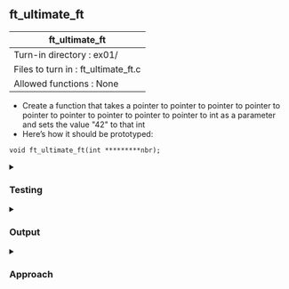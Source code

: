 ## ft_ultimate_ft

|               ft_ultimate_ft        |
|---------------------------------|
| Turn-in directory : ex01/       |
| Files to turn in : ft_ultimate_ft.c |
| Allowed functions : None       |

- Create a function that takes a pointer to pointer to pointer to pointer to pointer to pointer to pointer to pointer to pointer to int as a parameter and sets the value "42" to that int
- Here’s how it should be prototyped:
```
void ft_ultimate_ft(int *********nbr);
```

<details>
<summary><h3>Testing</h3></summary>
<pre><code>#include &ltstdio.h&gt

int	main(void)
{
	int	x;
	int	*ptr1;
	int	**ptr2;
	int	***ptr3;
	int	****ptr4;
	int	*****ptr5;
	int	******ptr6;
	int	*******ptr7;
	int	********ptr8;

	x = 50;
	ptr1 = &x;
	ptr2 = &ptr1;
	ptr3 = &ptr2;
	ptr4 = &ptr3;
	ptr5 = &ptr4;
	ptr6 = &ptr5;
	ptr7 = &ptr6;
	ptr8 = &ptr7;
	printf("%d", x);
	ft_ultimate_ft(&ptr8);
	printf("%d", x);
	return (0);
}</pre></code>

See [testing file](main.c)

</details>
<details>
<summary><h3>Output</h3></summary>
<pre><code>Before: 50
After:  42</code></pre>
</details>

<details>
<summary><h3>Approach</h3></summary>
From this <a href=ft_ultimate_ft.c>exercise</a>, you'd realise that <code>*</code> and <code>&</code> (the referencing and dereferencing operators respectively) can be layered upon each other multiple times. 

First, in our <code>main</code> function, we will create a pointer to pointer to pointer to pointer to pointer to pointer to pointer to pointer to <code>int</code> (note that this is one less 'pointer to' than that listed in the assignment instructions). We declare an integer and initialise it to 50. 

<pre><code>#include &ltstdio.h&gt

int	main(void)
{
	int	x;
	int	*ptr1;
	int	**ptr2;
	int	***ptr3;
	int	****ptr4;
	int	*****ptr5;
	int	******ptr6;
	int	*******ptr7;
	int	********ptr8;

	x = 50;
	ptr1 = &x;
	ptr2 = &ptr1;
	ptr3 = &ptr2;
	ptr4 = &ptr3;
	ptr5 = &ptr4;
	ptr6 = &ptr5;
	ptr7 = &ptr6;
	ptr8 = &ptr7;
	ft_ultimate_ft(&ptr8);
	return (0);
}</code></pre>

Now we start creating pointers. We first create a pointer <code>ptr1</code> which will hold the address of <code>x</code>:
- When we use <code>ptr1</code> directly in our codes, we will refer to the address of <code>x</code>
- When we use <code>*ptr1</code>, we will refer to the value of <code>x</code>. 

Next, we create <code>ptr2</code> which will hold the address of <code>ptr1</code> (yes, pointers also have addresses because they also take up space in memory!):
- When we refer to <code>ptr2</code>, we get the address of <code>ptr1</code>
- When we refer to <code>*ptr2</code>, we get the value of <code>ptr1</code> which is the address of <code>x</code>
- When we refer to <code>**ptr2</code>, we get the value of <code>x</code>!

By the time we create <code>ptr8</code>, we need to use <code>********ptr8</code> to get to the value of <code>x</code>. This is easy to keep track of - you can figure out how many <code>*</code> are needed by looking at the declaration of <code>ptr8</code>: <code>int ********ptr8</code>. These declarations can be broken into two parts: <code>int</code> and <code>********ptr8</code>. The second part tells you what you must use in order to get the first! The tip will be useful as you navigate through more complex data types in C.

So far, we've created a pointer to pointer to pointer to pointer to pointer to pointer to pointer to pointer to <code>int</code> but it's not an ultimate pointer just yet. We referencing <code>ptr8</code> using <code>&ptr8</code> and pass that into <code>ft_ultimate_ft</code>. We've passed in pointer to pointer to pointer to pointer to pointer to pointer to pointer to pointer to pointer to <code>int</code> as required! 

Take note that 'pointer' was mentioned 9 times. So within <code>ft_ultimate_ft</code>, we just need to use 9 asterisks to get to the <code>int</code> value:
<pre><code>*********nbr = 42;</code></pre>

</details>
